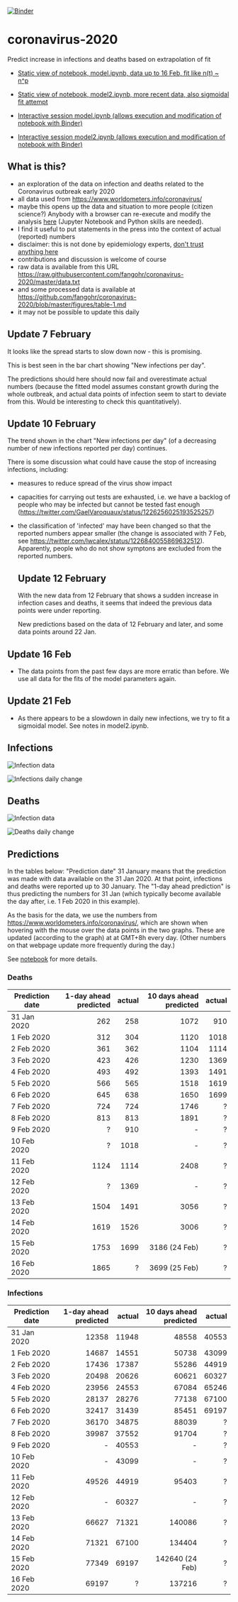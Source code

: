 [![Binder](https://mybinder.org/badge_logo.svg)](https://mybinder.org/v2/gh/fangohr/coronavirus-2020/master?filepath=model2.ipynb)

# coronavirus-2020
Predict increase in infections and deaths based on extrapolation of fit

- [Static view of notebook, model.ipynb, data up to 16 Feb, fit like n(t) ~ n^p ](https://nbviewer.jupyter.org/github/fangohr/coronavirus-2020/blob/master/model.ipynb)
- [Static view of notebook, model2.ipynb, more recent data, also sigmoidal fit attempt](https://nbviewer.jupyter.org/github/fangohr/coronavirus-2020/blob/master/model2.ipynb)

- [Interactive session model.ipynb (allows execution and modification of notebook with Binder)](https://mybinder.org/v2/gh/fangohr/coronavirus-2020/master?filepath=model.ipynb)
- [Interactive session model2.ipynb (allows execution and modification of notebook with Binder)](https://mybinder.org/v2/gh/fangohr/coronavirus-2020/master?filepath=model2.ipynb)


## What is this?

- an exploration of the data on infection and deaths related to the Coronavirus outbreak early 2020
- all data used from https://www.worldometers.info/coronavirus/
- maybe this opens up the data and situation to more people (citizen science?) Anybody with a browser can re-execute and modify the analysis [here](https://mybinder.org/v2/gh/fangohr/coronavirus-2020/master?filepath=model2.ipynb) (Jupyter Notebook and Python skills are needed).
- I find it useful to put statements in the press into the context of actual (reported) numbers
- disclaimer: this is not done by epidemiology experts, [don't trust anything here](https://github.com/fangohr/coronavirus-2020/blob/master/LICENSE)
- contributions and discussion is welcome of course
- raw data is available from this URL https://raw.githubusercontent.com/fangohr/coronavirus-2020/master/data.txt
- and some processed data is available at https://github.com/fangohr/coronavirus-2020/blob/master/figures/table-1.md
- it may not be possible to update this daily

## Update 7 February

It looks like the spread starts to slow down now - this is promising. 

This is best seen in the bar chart showing "New infections per day".

The predictions should here should now fail and overestimate actual numbers
(because the fitted model assumes constant growth during the whole outbreak, 
and actual data points of infection seem to start to deviate from this.
Would be interesting to check this quantitatively).

## Update 10 February

The trend shown in the chart "New infections per day" (of a decreasing number of
new infections reported per day) continues.

There is some discussion what could have cause the stop of increasing
infections, including:
- measures to reduce spread of the virus show impact
- capacities for carrying out tests are exhausted, i.e. we have a backlog of
  people who may be infected but cannot be tested fast enough
  (https://twitter.com/GaelVaroquaux/status/1226256025193525257)
- the classification of 'infected' may have been changed so that the reported
  numbers appear smaller (the change is associated with 7 Feb, see
  https://twitter.com/lwcalex/status/1226840055869632512). Apparently, people
  who do not show symptons are excluded from the reported numbers.
  
  ## Update 12 February
  
  With the new data from 12 February that shows a sudden increase in infection
  cases and deaths, it seems that indeed the previous data points were under
  reporting.
  
  New predictions based on the data of 12 February and later, and some data points around
  22 Jan.
  
## Update 16 Feb

- The data points from the past few days are more erratic than before. We use
  all data for the fits of the model parameters again.
  
## Update 21 Feb

- As there appears to be a slowdown in daily new infections, we try to fit a
  sigmoidal model. See notes in model2.ipynb.
  
    
## Infections

![Infection data](figures/infections-with-model-fit.svg)

![Infections daily change](figures/new-infections.svg)

## Deaths

![Infection data](figures/deaths-with-model-fit.svg)

![Deaths daily change](figures/new-deaths.svg)


## Predictions

In the tables below: "Prediction date" 31 January means that the prediction was
made with data available on the 31 Jan 2020. At that point, infections and
deaths were reported up to 30 January. The "1-day ahead prediction" is thus
predicting the numbers for 31 Jan (which typically become available the day
after, i.e. 1 Feb 2020 in this example).

As the basis for the data, we use the numbers from
https://www.worldometers.info/coronavirus/, which are shown when hovering with
the mouse over the data points in the two graphs. These are updated (according
to the graph) at at GMT+8h every day. (Other numbers on that webpage update more
frequently during the day.)

See [notebook](https://nbviewer.jupyter.org/github/fangohr/coronavirus-2020/blob/master/model.ipynb) for more details.

### Deaths

| Prediction date |  1-day ahead predicted |  actual |   10 days ahead predicted | actual          |
| --------------- | ---------------------: | ------: | ------------------------: | --------------: |
| 31 Jan 2020     |                    262 |     258 |                      1072 | 910             |
| 1 Feb 2020      |                    312 |     304 |                      1120 | 1018            |
| 2 Feb 2020      |                    361 |     362 |                      1104 | 1114            |
| 3 Feb 2020      |                    423 |     426 |                      1230 | 1369            |
| 4 Feb 2020      |                    493 |     492 |                      1393 | 1491            |
| 5 Feb 2020      |                    566 |     565 |                      1518 | 1619            |
| 6 Feb 2020      |                    645 |     638 |                      1650 | 1699            |
| 7 Feb 2020      |                    724 |     724 |                      1746 | ?               |
| 8 Feb 2020      |                    813 |     813 |                      1891 | ?               |
| 9 Feb 2020      |                      ? |     910 |                         - | ?               |
| 10 Feb 2020     |                      ? |    1018 |                         - | ?               |
| 11 Feb 2020     |                   1124 |    1114 |                      2408 | ?               |
| 12 Feb 2020     |                      ? |    1369 |                         - | ?               |
| 13 Feb 2020     |                   1504 |    1491 |                      3056 | ?               |
| 14 Feb 2020     |                   1619 |    1526 |                      3006 | ?               |
| 15 Feb 2020     |                   1753 |    1699 |             3186 (24 Feb) | ?               |
| 16 Feb 2020     |                   1865 |    ?    |             3699 (25 Feb) | ?               |

### Infections

| Prediction date |  1-day ahead predicted |  actual |   10 days ahead predicted | actual      |
| --------------- | ---------------------: | ------: | ------------------------: | ----------: |
| 31 Jan 2020     |                  12358 |   11948 |                     48558 | 40553       |
| 1 Feb 2020      |                  14687 |   14551 |                     50738 | 43099       |
| 2 Feb 2020      |                  17436 |   17387 |                     55286 | 44919       |
| 3 Feb 2020      |                  20498 |   20626 |                     60621 | 60327       |
| 4 Feb 2020      |                  23956 |   24553 |                     67084 | 65246       |
| 5 Feb 2020      |                  28137 |   28276 |                     77138 | 67100       |
| 6 Feb 2020      |                  32417 |   31439 |                     85451 | 69197       |
| 7 Feb 2020      |                  36170 |   34875 |                     88039 | ?           |
| 8 Feb 2020      |                  39987 |   37552 |                     91704 | ?           |
| 9 Feb 2020      |                      - |   40553 |                         - | ?           |
| 10 Feb 2020     |                      - |   43099 |                         - | ?           |
| 11 Feb 2020     |                  49526 |   44919 |                     95403 | ?           |
| 12 Feb 2020     |                      - |   60327 |                         - | ?           |
| 13 Feb 2020     |                  66627 |   71321 |                    140086 | ?           |
| 14 Feb 2020     |                  71321 |   67100 |                    134404 | ?           |
| 15 Feb 2020     |                  77349 |   69197 |           142640 (24 Feb) | ?           |
| 16 Feb 2020     |                  69197 |       ? |                    137216 | ?           |
